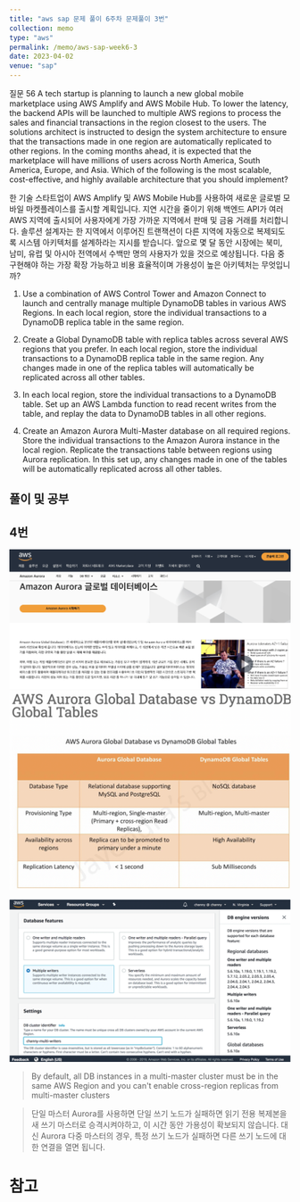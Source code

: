 ```yaml
---
title: "aws sap 문제 풀이 6주차 문제풀이 3번"
collection: memo
type: "aws"
permalink: /memo/aws-sap-week6-3
date: 2023-04-02
venue: "sap"
---
```



질문 56
A tech startup is planning to launch a new global mobile marketplace using AWS Amplify and AWS Mobile Hub. To lower the latency, the backend APIs will be launched to multiple AWS regions to process the sales and financial transactions in the region closest to the users. The solutions architect is instructed to design the system architecture to ensure that the transactions made in one region are automatically replicated to other regions. In the coming months ahead, it is expected that the marketplace will have millions of users across North America, South America, Europe, and Asia.
Which of the following is the most scalable, cost-effective, and highly available architecture that you should implement?


한 기술 스타트업이 AWS Amplify 및 AWS Mobile Hub를 사용하여 새로운 글로벌 모바일 마켓플레이스를 출시할 계획입니다. 지연 시간을 줄이기 위해 백엔드 API가 여러 AWS 지역에 출시되어 사용자에게 가장 가까운 지역에서 판매 및 금융 거래를 처리합니다. 솔루션 설계자는 한 지역에서 이루어진 트랜잭션이 다른 지역에 자동으로 복제되도록 시스템 아키텍처를 설계하라는 지시를 받습니다. 앞으로 몇 달 동안 시장에는 북미, 남미, 유럽 및 아시아 전역에서 수백만 명의 사용자가 있을 것으로 예상됩니다.
다음 중 구현해야 하는 가장 확장 가능하고 비용 효율적이며 가용성이 높은 아키텍처는 무엇입니까?


1. Use a combination of AWS Control Tower and Amazon Connect to launch and centrally manage multiple DynamoDB tables in various AWS Regions. In each local region, store the individual transactions to a DynamoDB replica table in the same region.

2. Create a Global DynamoDB table with replica tables across several AWS regions that you prefer. In each local region, store the individual transactions to a DynamoDB replica table in the same region. Any changes made in one of the replica tables will automatically be replicated across all other tables.

3. In each local region, store the individual transactions to a DynamoDB table. Set up an AWS Lambda function to read recent writes from the table, and replay the data to DynamoDB tables in all other regions.

4. Create an Amazon Aurora Multi-Master database on all required regions. Store the individual transactions to the Amazon Aurora instance in the local region. Replicate the transactions table between regions using Aurora replication. In this set up, any changes made in one of the tables will be automatically replicated across all other tables.


## 풀이 및 공부

## 4번

![](/assets/2023-04-02-19-28-42.png)
![](/assets/2023-04-02-19-30-45.png)

![](/assets/2023-04-02-19-35-59.png)

> By default, all DB instances in a multi-master cluster must be in the same AWS Region and you can't enable cross-region replicas from multi-master clusters

> 단일 마스터 Aurora를 사용하면 단일 쓰기 노드가 실패하면 읽기 전용 복제본을 새 쓰기 마스터로 승격시켜야하고, 이 시간 동안 가용성이 확보되지 않습니다. 대신 Aurora 다중 마스터의 경우, 특정 쓰기 노드가 실패하면 다른 쓰기 노드에 대한 연결을 열면 됩니다.

# 참고 

